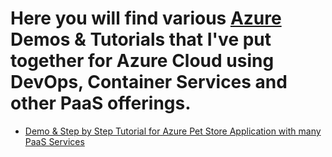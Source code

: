 # Here you will find various [Azure](https://ms.portal.azure.com/) Demos & Tutorials that I've put together for Azure Cloud using DevOps, Container Services and other PaaS offerings.

 - [Demo & Step by Step Tutorial for Azure Pet Store Application with many PaaS Services](https://github.com/chtrembl/Azure/tree/master/azure-cloud/petstore)
